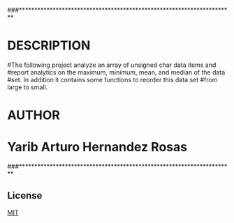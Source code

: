 ###**********************************************************************
#			DESCRIPTION
#The following project analyze an array of unsigned char data items and 
#report analytics on the maximum, minimum, mean, and median of the data
#set. In addition it contains some functions to reorder this data set 
#from large to small.  
#			AUTHOR
#		Yarib Arturo Hernandez Rosas
###**********************************************************************


## License

[MIT](https://choosealicense.com/licenses/mit/)
